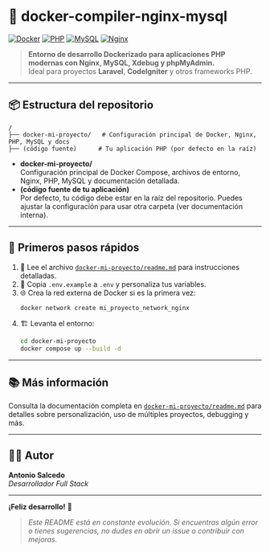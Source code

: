 # 🚀 docker-compiler-nginx-mysql

[![Docker](https://img.shields.io/badge/Docker-20.10%2B-blue?logo=docker)](https://www.docker.com/)
[![PHP](https://img.shields.io/badge/PHP-8.1.32-purple?logo=php)](https://php.net/)
[![MySQL](https://img.shields.io/badge/MySQL-8.0-orange?logo=mysql)](https://mysql.com/)
[![Nginx](https://img.shields.io/badge/Nginx-1.28-green?logo=nginx)](https://nginx.org/)

> **Entorno de desarrollo Dockerizado para aplicaciones PHP modernas con Nginx, MySQL, Xdebug y phpMyAdmin.**  
> Ideal para proyectos **Laravel**, **CodeIgniter** y otros frameworks PHP.

---

## 📦 Estructura del repositorio

```
/
├── docker-mi-proyecto/   # Configuración principal de Docker, Nginx, PHP, MySQL y docs
├── (código fuente)      # Tu aplicación PHP (por defecto en la raíz)
```

-   **docker-mi-proyecto/**  
    Configuración principal de Docker Compose, archivos de entorno, Nginx, PHP, MySQL y documentación detallada.
-   **(código fuente de tu aplicación)**  
    Por defecto, tu código debe estar en la raíz del repositorio. Puedes ajustar la configuración para usar otra carpeta (ver documentación interna).

---

## 🚀 Primeros pasos rápidos

1. 📖 Lee el archivo [`docker-mi-proyecto/readme.md`](docker-mi-proyecto/readme.md) para instrucciones detalladas.
2. 📝 Copia `.env.example` a `.env` y personaliza tus variables.
3. 🌐 Crea la red externa de Docker si es la primera vez:
    ```bash
    docker network create mi_proyecto_network_nginx
    ```
4. 🏗️ Levanta el entorno:
    ```bash
    cd docker-mi-proyecto
    docker compose up --build -d
    ```

---

## 📚 Más información

Consulta la documentación completa en [`docker-mi-proyecto/readme.md`](docker-mi-proyecto/readme.md) para detalles sobre personalización, uso de múltiples proyectos, debugging y más.

---

## 👨‍💻 Autor

**Antonio Salcedo**  
_Desarrollador Full Stack_

---

**¡Feliz desarrollo!** 🚀

> _Este README está en constante evolución. Si encuentras algún error o tienes sugerencias, no dudes en abrir un issue o contribuir con mejoras._
